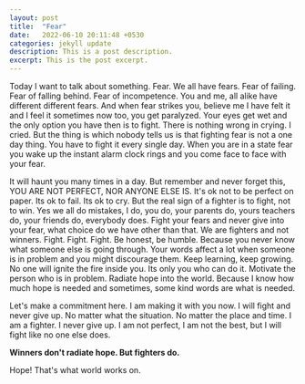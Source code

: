 ```yaml
---
layout: post
title:  "Fear"
date:   2022-06-10 20:11:48 +0530
categories: jekyll update
description: This is a post description.
excerpt: This is the post excerpt.
---
```


Today I want to talk about something. Fear. We all have fears. Fear of failing. Fear of falling behind. Fear of incompetence. You and me, all alike have different different fears. And when fear strikes you, believe me I have felt it and I feel it sometimes now too, you get paralyzed. Your eyes get wet and the only option you have then is to fight. There is nothing wrong in crying. I cried. But the thing is which nobody tells us is that fighting fear is not a one day thing. You have to fight it every single day. When you are in a state fear you wake up the instant alarm clock rings and you come face to face with your fear.

 It will haunt you many times in a day. But remember and never forget this, YOU ARE NOT PERFECT, NOR ANYONE ELSE IS. It's ok not to be perfect on paper. Its ok to fail. Its ok to cry. But the real sign of a fighter is to fight, not to win. Yes we all do mistakes, I do, you do, your parents do, yours teachers do, your friends do, everybody does. Fight your fears and never give into your fear, what choice do we have other than that. We are fighters and not winners. Fight. Fight. Fight. Be honest, be humble. Because you never know what someone else is going through. Your words affect a lot when someone is in problem and you might discourage them. Keep learning, keep growing. No one will ignite the fire inside you. Its only you who can do it. Motivate the person who is in problem. Radiate hope into the world. Because I know how much hope is needed and sometimes, some kind words are what is needed.

Let's make a commitment here. I am making it with you now. 
I will fight and never give up. No matter what the situation. No matter the place and time. I am a fighter. I never give up. I am not perfect, I am not the best, but I will fight like no one else does. 

**Winners don't radiate hope. But fighters do.**

Hope! That's what world works on.
